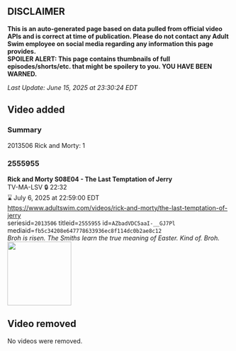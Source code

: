 ## DISCLAIMER
**This is an auto-generated page based on data pulled from official video APIs and is correct at time of publication. Please do not contact any Adult Swim employee on social media regarding any information this page provides.**  
**SPOILER ALERT: This page contains thumbnails of full episodes/shorts/etc. that might be spoilery to you. YOU HAVE BEEN WARNED.**  

_Last Update: June 15, 2025 at 23:30:24 EDT_
## Video added
### Summary
2013506 Rick and Morty: 1  
### 2555955
**Rick and Morty S08E04 - The Last Temptation of Jerry**  
TV-MA-LSV 🔒 22:32  
⌛ July 6, 2025 at 22:59:00 EDT  
https://www.adultswim.com/videos/rick-and-morty/the-last-temptation-of-jerry  
seriesid=`2013506` titleid=`2555955` id=`AZbadVDC5aaI-__GJ7Pl` mediaid=`fb5c34208e647778633936ec8f114dc0b2ae8c12`  
_Broh is risen. The Smiths learn the true meaning of Easter. Kind of. Broh._  
<a href="https://media.cdn.adultswim.com/uploads/20250516/thumbnails/2_255161457147-RAM-S08E04-1920x1080.png"><img src="https://media.cdn.adultswim.com/uploads/20250516/thumbnails/2_255161457147-RAM-S08E04-1920x1080.png" height="144px" /></a>
## Video removed
No videos were removed.  
